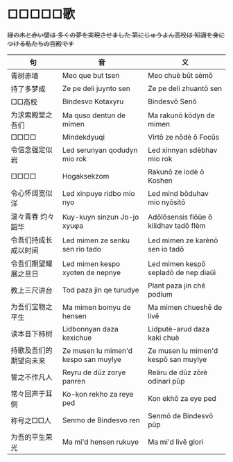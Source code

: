 # □□□□□歌

<del lang="ja">緑の木と赤い壁は
多くの夢を実現させました
第にじゅうよん高校は
知識を身につける私たちの宮殿です</del>

|句|音|义|
|-|-|-|
|青树赤墙|Meo que but tsen|Meo chuè būt sèmō|
|持了多梦成|Ze pe deli juynto sen|Ze pe deli zhuantō sen|
|□□高校|Bindesvo Kotaxyru|Bindesvō Senō|
|为求索殿堂之吾们|Ma quso dentun de mimen|Ma rakunō kōdyn de mimen|
|□□□□|Mindekdyuqi|Virtō ze nōdè ō Focūs|
|令信念强定似岩|Led serunyan qodudyn mio rok|Led xinnyan sdèbhav mio rok|
|□□□□|Hogaksekzom|Rakunō ze iodè ō Koshen|
|令心怀阔宽似洋|Led xinpuye ridbo mio nyo|Led mind bōduhav mio nyōsitō|
|滚々青春  灼々韶华|Kuy-kuyn sinzun  Jo-jo xyuφa|Adōlōsensis flōüe ō kilidhav tadō flèm|
|令吾们持成长成以时间|Led mimen ze senku sen rio tado|Led mimen ze karènō sen io tadō|
|令吾们期望耀展之旦日|Led mimen kespo xyoten de nepnye|Led mimen kespō sepladō de nep diaüi|
|教上三尺讲台|Tod paza jin qe turudye|Plant paza jin chē podium|
|为吾们宝物之平生|Ma mimen bomyu de hensen|Ma mimen chueshē de livê|
|读本音下柿树|Lidbonnyan daza kexichue|Lidputè-arud daza kaki chuè|
|持歌及吾们的期望向未来|Ze musen lu mimen'd kespo san muylye|Ze musen lu mimen'd kespō san muylye|
|誓之不作凡人|Reyru de dūz zorye panren|Reäru de dūz zōrè odinari pūp|
|常々回声于耳侧|Ko-kon rekho za reye ped|Kon ekhō za eye ped|
|称号之□□人|Senmo de Bindesvo ren|Senmō de Bindesvō pūp|
|为吾的平生荣光|Ma mi'd hensen rukuye|Ma mi'd livê glori|
